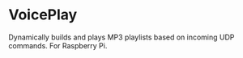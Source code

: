 # VoicePlay
Dynamically builds and plays MP3 playlists based on incoming UDP commands. For Raspberry Pi.
